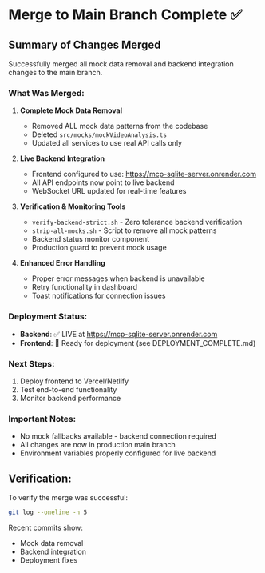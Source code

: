 # Merge to Main Branch Complete ✅

## Summary of Changes Merged

Successfully merged all mock data removal and backend integration changes to the main branch.

### What Was Merged:

1. **Complete Mock Data Removal**
   - Removed ALL mock data patterns from the codebase
   - Deleted `src/mocks/mockVideoAnalysis.ts`
   - Updated all services to use real API calls only

2. **Live Backend Integration**
   - Frontend configured to use: https://mcp-sqlite-server.onrender.com
   - All API endpoints now point to live backend
   - WebSocket URL updated for real-time features

3. **Verification & Monitoring Tools**
   - `verify-backend-strict.sh` - Zero tolerance backend verification
   - `strip-all-mocks.sh` - Script to remove all mock patterns
   - Backend status monitor component
   - Production guard to prevent mock usage

4. **Enhanced Error Handling**
   - Proper error messages when backend is unavailable
   - Retry functionality in dashboard
   - Toast notifications for connection issues

### Deployment Status:

- **Backend**: ✅ LIVE at https://mcp-sqlite-server.onrender.com
- **Frontend**: 🔄 Ready for deployment (see DEPLOYMENT_COMPLETE.md)

### Next Steps:

1. Deploy frontend to Vercel/Netlify
2. Test end-to-end functionality
3. Monitor backend performance

### Important Notes:

- No mock fallbacks available - backend connection required
- All changes are now in production main branch
- Environment variables properly configured for live backend

## Verification:

To verify the merge was successful:
```bash
git log --oneline -n 5
```

Recent commits show:
- Mock data removal
- Backend integration
- Deployment fixes